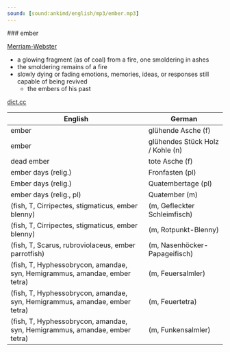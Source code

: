 ```yaml
---
sound: [sound:ankimd/english/mp3/ember.mp3]
---
```


\### ember

[Merriam-Webster](https://www.merriam-webster.com/dictionary/ember)

- a glowing fragment (as of coal) from a fire, one smoldering in ashes
- the smoldering remains of a fire
- slowly dying or fading emotions, memories, ideas, or responses still capable of being revived
    - the embers of his past

[dict.cc](https://www.dict.cc/ember)

| English        | German       |
| -------------- | ------------ |
| ember | glühende Asche (f) |
| ember | glühendes Stück Holz / Kohle (n) |
| dead ember | tote Asche (f) |
| ember days (relig.) | Fronfasten (pl) |
| Ember days (relig.) | Quatembertage (pl) |
| ember days (relig., pl) | Quatember (m) |
|  (fish, T, Cirripectes, stigmaticus, ember blenny) |  (m, Gefleckter Schleimfisch) |
|  (fish, T, Cirripectes, stigmaticus, ember blenny) |  (m, Rotpunkt-Blenny) |
|  (fish, T, Scarus, rubroviolaceus, ember parrotfish) |  (m, Nasenhöcker-Papageifisch) |
|  (fish, T, Hyphessobrycon, amandae, syn, Hemigrammus, amandae, ember tetra) |  (m, Feuersalmler) |
|  (fish, T, Hyphessobrycon, amandae, syn, Hemigrammus, amandae, ember tetra) |  (m, Feuertetra) |
|  (fish, T, Hyphessobrycon, amandae, syn, Hemigrammus, amandae, ember tetra) |  (m, Funkensalmler) |
